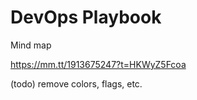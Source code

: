# DevOps Playbook

Mind map

https://mm.tt/1913675247?t=HKWyZ5Fcoa

(todo) remove colors, flags, etc.
